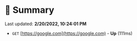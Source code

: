 # 📖 Summary
Last updated: **2/20/2022, 10:24:01 PM**

- `GET` [https://google.com](https://google.com) - **Up** (111ms)
